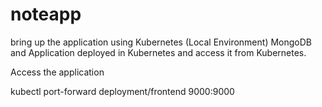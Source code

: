 # noteapp

bring up the application using Kubernetes (Local Environment) MongoDB and Application 
deployed in Kubernetes and access it from Kubernetes. 

Access the application

 kubectl port-forward deployment/frontend  9000:9000

